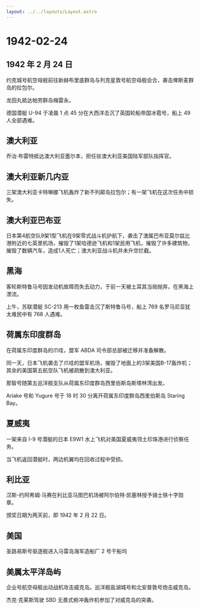 ```yaml
---
layout: ../../layouts/Layout.astro
---
```


# 1942-02-24

## 1942 年 2 月 24 日

约克城号航空母舰前往新赫布里底群岛与列克星敦号航空母舰会合，袭击俾斯麦群岛的拉包尔。

龙田丸抵达帕劳群岛梅雷永。

德国潜艇 U-94 于凌晨 1 点 45 分在大西洋击沉了英国轮船帝国冰雹号，船上 49
人全部遇难。

## 澳大利亚

乔治·布雷特抵达澳大利亚墨尔本，担任驻澳大利亚美国陆军部队指挥官。

## 澳大利亚新几内亚

三架澳大利亚卡特琳娜飞机轰炸了新不列颠岛拉包尔；有一架飞机在这次任务中损失。

## 澳大利亚巴布亚

日本第4航空队9架1型飞机在9架零式战斗机护航下，袭击了澳属巴布亚莫尔兹比港附近的七英里机场，摧毁了1架哈德逊飞机和1架民用飞机，摧毁了许多建筑物，摧毁了数辆汽车，造成1人死亡；澳大利亚战斗机并未升空拦截。

## 黑海

客轮斯特鲁马号因发动机故障而失去动力，于前一天被土耳其当局抛弃，在黑海上漂流。

上午，苏联潜艇 SC-213 用一枚鱼雷击沉了斯特鲁马号，船上 769
名罗马尼亚犹太难民中有 768 人遇难。

## 荷属东印度群岛

在荷属东印度群岛的爪哇，盟军 ABDA 司令部总部被迁移并准备解散。

同一天，日本飞机袭击了爪哇的盟军机场，摧毁了地面上的3架美国B-17轰炸机；其余的美国第五航空队飞机被疏散到澳大利亚。

那智号随第五巡洋舰支队从荷属东印度群岛西里伯斯岛斯塔林湾出发。

Ariake 号和 Yugure 号于 18 时 30 分离开荷属东印度群岛西里伯斯岛 Staring
Bay。

## 夏威夷

一架来自 I-9 号潜艇的日本 E9W1
水上飞机对美国夏威夷领土珍珠港进行侦察任务。

当飞机返回潜艇时，两边机翼均在回收过程中受损。

## 利比亚

汉斯-约阿希姆·马赛在利比亚马图巴机场被阿尔伯特·凯塞林授予骑士铁十字勋章。

颁奖日期为两天前，即 1942 年 2 月 22 日。

## 美国

圣路易斯号驱逐舰进入马雷岛海军造船厂 2 号干船坞

## 美属太平洋岛屿

企业号航空母舰出动战机攻击威克岛。巡洋舰盐湖城号和北安普敦号炮击威克岛。

杰克·克莱斯驾驶 SBD 无畏式俯冲轰炸机参加了对威克岛的突袭。